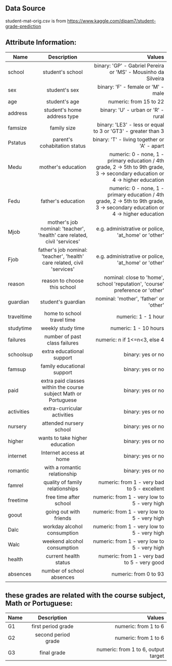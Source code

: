 ## Data Source

student-mat-orig.csv is from https://www.kaggle.com/dipam7/student-grade-prediction

## Attribute Information:

| Name        | Description           | Values  |
| ------------- |:-------------:| -----:|
| school | student's school   |    binary: 'GP' - Gabriel Pereira or 'MS' - Mousinho da Silveira |
| sex | student's sex   |    binary: 'F' - female or 'M' - male |
| age | student's age   |    numeric: from 15 to 22 |
| address | student's home address type   |    binary: 'U' - urban or 'R' - rural |
| famsize | family size   |    binary: 'LE3' - less or equal to 3 or 'GT3' - greater than 3 |
| Pstatus | parent's cohabitation status   |    binary: 'T' - living together or 'A' - apart |
| Medu | mother's education | numeric: 0 - none, 1 - primary education / 4th grade, 2 -> 5th to 9th grade, 3 -> secondary education or 4 -> higher education |
| Fedu | father's education | numeric: 0 - none, 1 - primary education / 4th grade, 2 -> 5th to 9th grade, 3 -> secondary education or 4 -> higher education |
| Mjob | mother's job nominal: 'teacher', 'health' care related, civil 'services'   |    e.g. administrative or police, 'at_home' or 'other' |
| Fjob | father's job nominal: 'teacher', 'health' care related, civil 'services'   |    e.g. administrative or police, 'at_home' or 'other' |
| reason | reason to choose this school   |    nominal: close to 'home', school 'reputation', 'course' preference or 'other' |
| guardian | student's guardian   |    nominal: 'mother', 'father' or 'other' |
| traveltime | home to school travel time   |    numeric: 1 - 1 hour |
| studytime | weekly study time   |    numeric: 1 - 10 hours |
| failures | number of past class failures   |    numeric: n if 1<=n<3, else 4 |
| schoolsup | extra educational support   |    binary: yes or no |
| famsup | family educational support   |    binary: yes or no |
| paid | extra paid classes within the course subject Math or Portuguese   |    binary: yes or no |
| activities | extra-curricular activities   |    binary: yes or no |
| nursery | attended nursery school   |    binary: yes or no |
| higher | wants to take higher education   |    binary: yes or no |
| internet | Internet access at home   |    binary: yes or no |
| romantic | with a romantic relationship   |    binary: yes or no |
| famrel | quality of family relationships   |    numeric: from 1 - very bad to 5 - excellent |
| freetime | free time after school   |    numeric: from 1 - very low to 5 - very high |
| goout | going out with friends   |    numeric: from 1 - very low to 5 - very high |
| Dalc | workday alcohol consumption   |    numeric: from 1 - very low to 5 - very high |
| Walc | weekend alcohol consumption   |    numeric: from 1 - very low to 5 - very high |
| health | current health status  |    numeric: from 1 - very bad to 5 - very good |
| absences | number of school absences   |    numeric: from 0 to 93 |

## these grades are related with the course subject, Math or Portuguese:

| Name        | Description           | Values  |
| ------------- |:-------------:| -----:|
| G1 |  first period grade   | numeric: from 1 to 6 |
| G2 |  second period grade  | numeric: from 1 to 6 |
| G3 |  final grade          | numeric: from 1 to 6, output target |
